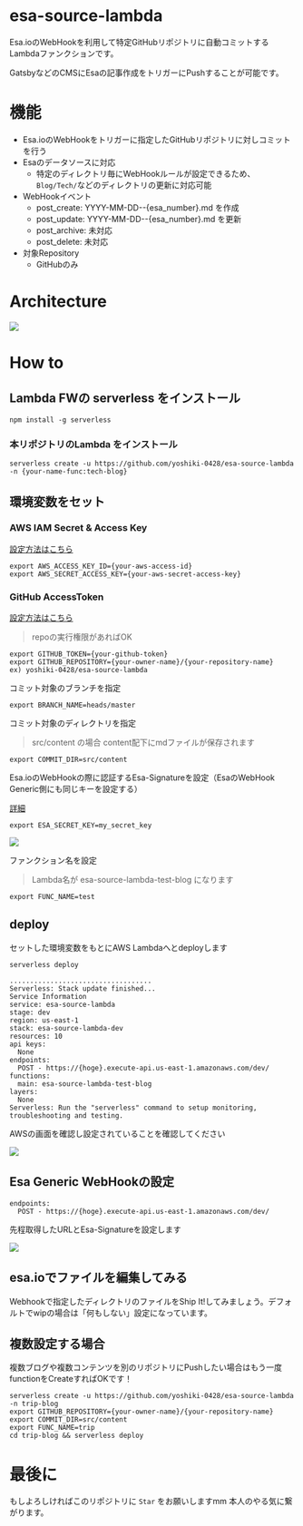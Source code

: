 # esa-source-lambda

Esa.ioのWebHookを利用して特定GitHubリポジトリに自動コミットするLambdaファンクションです。

GatsbyなどのCMSにEsaの記事作成をトリガーにPushすることが可能です。

# 機能

- Esa.ioのWebHookをトリガーに指定したGitHubリポジトリに対しコミットを行う
- Esaのデータソースに対応
    - 特定のディレクトリ毎にWebHookルールが設定できるため、`Blog/Tech/`などのディレクトリの更新に対応可能
- WebHookイベント
    - post_create: YYYY-MM-DD--{esa_number}.md を作成
    - post_update: YYYY-MM-DD--{esa_number}.md を更新
    - post_archive: 未対応
    - post_delete: 未対応
- 対象Repository
    - GitHubのみ

# Architecture

![](https://img.esa.io/uploads/production/attachments/15569/2020/06/11/82539/c66b1d15-c5ae-41f5-9e09-df46eee8febc.png)

# How to

## Lambda FWの serverless をインストール
```
npm install -g serverless
```

### 本リポジトリのLambda をインストール
```
serverless create -u https://github.com/yoshiki-0428/esa-source-lambda -n {your-name-func:tech-blog}
```

## 環境変数をセット

### AWS IAM Secret & Access Key

[設定方法はこちら](https://www.serverless.com/framework/docs/providers/aws/guide/credentials/)

```
export AWS_ACCESS_KEY_ID={your-aws-access-id}
export AWS_SECRET_ACCESS_KEY={your-aws-secret-access-key}
```

### GitHub AccessToken

[設定方法はこちら](https://help.github.com/ja/github/authenticating-to-github/creating-a-personal-access-token-for-the-command-line)

> repoの実行権限があればOK

```
export GITHUB_TOKEN={your-github-token}
export GITHUB_REPOSITORY={your-owner-name}/{your-repository-name}
ex) yoshiki-0428/esa-source-lambda
```

コミット対象のブランチを指定
```
export BRANCH_NAME=heads/master
```

コミット対象のディレクトリを指定

> src/content の場合 content配下にmdファイルが保存されます

```
export COMMIT_DIR=src/content
```

Esa.ioのWebHookの際に認証するEsa-Signatureを設定（EsaのWebHook Generic側にも同じキーを設定する）

[詳細](https://docs.esa.io/posts/37#X-Esa-Signature)

```
export ESA_SECRET_KEY=my_secret_key
```

![](https://img.esa.io/uploads/production/attachments/15569/2020/06/11/82539/2c32f3b6-ec46-4572-86f8-efd099a27ac4.png)


ファンクション名を設定

> Lambda名が esa-source-lambda-test-blog になります 
```
export FUNC_NAME=test
```

## deploy

セットした環境変数をもとにAWS Lambdaへとdeployします

```
serverless deploy
```

```
...................................
Serverless: Stack update finished...
Service Information
service: esa-source-lambda
stage: dev
region: us-east-1
stack: esa-source-lambda-dev
resources: 10
api keys:
  None
endpoints:
  POST - https://{hoge}.execute-api.us-east-1.amazonaws.com/dev/
functions:
  main: esa-source-lambda-test-blog
layers:
  None
Serverless: Run the "serverless" command to setup monitoring, troubleshooting and testing.

```

AWSの画面を確認し設定されていることを確認してください

![](https://img.esa.io/uploads/production/attachments/15569/2020/06/11/82539/5218f758-35b5-4236-b235-414d332803ff.png)

## Esa Generic WebHookの設定

```
endpoints:
  POST - https://{hoge}.execute-api.us-east-1.amazonaws.com/dev/
```
先程取得したURLとEsa-Signatureを設定します

![](https://img.esa.io/uploads/production/attachments/15569/2020/06/11/82539/2c32f3b6-ec46-4572-86f8-efd099a27ac4.png)

## esa.ioでファイルを編集してみる

Webhookで指定したディレクトリのファイルをShip It!してみましょう。デフォルトでwipの場合は「何もしない」設定になっています。

## 複数設定する場合

複数ブログや複数コンテンツを別のリポジトリにPushしたい場合はもう一度functionをCreateすればOKです！

```
serverless create -u https://github.com/yoshiki-0428/esa-source-lambda -n trip-blog
export GITHUB_REPOSITORY={your-owner-name}/{your-repository-name}
export COMMIT_DIR=src/content
export FUNC_NAME=trip
cd trip-blog && serverless deploy
```

# 最後に

もしよろしければこのリポジトリに `Star` をお願いしますmm 本人のやる気に繋がります。